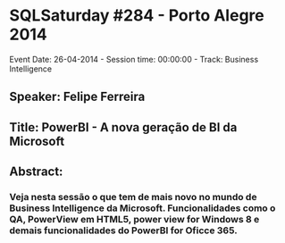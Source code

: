 # SQLSaturday #284 - Porto Alegre 2014
Event Date: 26-04-2014 - Session time: 00:00:00 - Track: Business Intelligence
## Speaker: Felipe Ferreira
## Title: PowerBI - A nova geração de BI da Microsoft
## Abstract:
### Veja nesta sessão o que tem de mais novo no mundo de Business Intelligence da Microsoft. Funcionalidades como o QA, PowerView em HTML5, power view for Windows 8 e demais funcionalidades do PowerBI for Oficce 365. 

